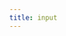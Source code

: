 ```yaml
---
title: input
---
```


<demo-box>
  <InputVueDemo />
  <template #code>

@[code{1-} vue{1-}](/src/components/Form/Input/demo/InputVueDemo.vue)

  </template>
</demo-box>

<script setup>
  import InputVueDemo from '@/components/Form/Input/demo/InputVueDemo.vue'
</script>
